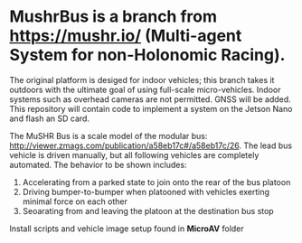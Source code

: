 # MushrBus is a branch from https://mushr.io/ (Multi-agent System for non-Holonomic Racing).

The original platform is desiged for indoor vehicles; this branch takes it outdoors with the ultimate goal of using full-scale micro-vehicles. Indoor systems such as overhead cameras are not permitted. GNSS will be added.
This repository will contain code to implement a system on the Jetson Nano and flash an SD card.

The MuSHR Bus is a scale model of the modular bus: http://viewer.zmags.com/publication/a58eb17c#/a58eb17c/26. The lead bus vehicle is driven manually, but all following vehicles are completely automated. The behavior to be shown includes:
1) Accelerating from a parked state to join onto the rear of the bus platoon
2) Driving bumper-to-bumper when platooned with vehicles exerting minimal force on each other
3) Seoarating from and leaving the platoon at the destination bus stop

Install scripts and vehicle image setup found in **MicroAV** folder